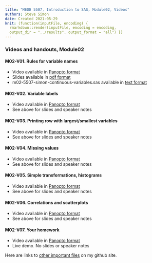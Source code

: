 ```yaml
---
title: "MEDB 5507, Introduction to SAS, Module02, Videos"
authors: Steve Simon
date: Created 2021-05-29
knit: (function(inputFile, encoding) {
  rmarkdown::render(inputFile, encoding = encoding,
  output_dir = "../results", output_format = "all") }) 
---
```


### Videos and handouts, Module02

#### M02-V01. Rules for variable names

+ Video available in [Panopto format][m02v01]
+ Slides available in [pdf format][git1]
+ m02-5507-simon-continuous-variables.sas available in [text format][git2]

#### M02-V02. Variable labels

+ Video available in [Panopto format][m02v02]
+ See above for slides and speaker notes

#### M02-V03. Printing row with largest/smallest variables

+ Video available in [Panopto format][m02V03]
+ See above for slides and speaker notes

#### M02-V04. Missing values

+ Video available in [Panopto format][m02v04]
+ See above for slides and speaker notes

#### M02-V05. Simple transformations, histograms

+ Video available in [Panopto format][m02v05]
+ See above for slides and speaker notes

#### M02-V06. Correlations and scatterplots

+ Video available in [Panopto format][m02v06]
+ See above for slides and speaker notes

#### M02-V07. Your homework

+ Video available in [Panopto format][m02v07]
+ Live demo. No slides or speaker notes

Here are links to [other important files][readme] on my github site.

[readme]: https://github.com/pmean/introduction-to-SAS/blob/master/README.md

[git1]: https://github.com/pmean/introduction-to-SAS/blob/master/results/m02-5507-simon-slides-and-speaker-notes.pdf
[git2]: https://github.com/pmean/introduction-to-SAS/blob/master/src/m02-5507-simon-continuous-variables.sas

[m02v01]: https://umsystem.hosted.panopto.com/Panopto/Pages/Viewer.aspx?id=aa601083-671c-4a47-a8ea-ad490166aed9
[m02v02]: https://umsystem.hosted.panopto.com/Panopto/Pages/Viewer.aspx?id=6f1f3ef8-4476-45d5-bb99-ad49016bcf02
[m02v03]: https://umsystem.hosted.panopto.com/Panopto/Pages/Viewer.aspx?id=395b874b-6abb-4b5b-b80a-ad49016d7259
[m02v04]: https://umsystem.hosted.panopto.com/Panopto/Pages/Viewer.aspx?id=cc9d47d4-00ae-4d1b-b06a-ad4901703569
[m02V05]: https://umsystem.hosted.panopto.com/Panopto/Pages/Viewer.aspx?id=b78c9618-6533-434d-94d8-ad490172072d
[m02V06]: https://umsystem.hosted.panopto.com/Panopto/Pages/Viewer.aspx?id=efc9093d-c0a0-4f19-b149-ad490173671a
[m02V07]: https://umsystem.hosted.panopto.com/Panopto/Pages/Viewer.aspx?id=e4dd8331-2a1a-4bc1-ab2d-ad4901788e27

